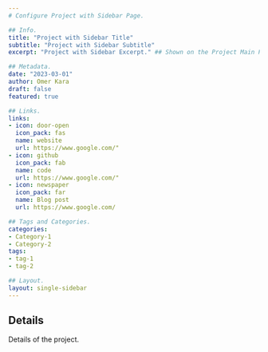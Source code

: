 ```yaml
---
# Configure Project with Sidebar Page.

## Info.
title: "Project with Sidebar Title"
subtitle: "Project with Sidebar Subtitle"
excerpt: "Project with Sidebar Excerpt." ## Shown on the Project Main Page, but does not shown on the Project Page.

## Metadata.
date: "2023-03-01"
author: Omer Kara
draft: false
featured: true

## Links.
links:
- icon: door-open
  icon_pack: fas
  name: website
  url: https://www.google.com/"
- icon: github
  icon_pack: fab
  name: code
  url: https://www.google.com/"
- icon: newspaper
  icon_pack: far
  name: Blog post
  url: https://www.google.com/

## Tags and Categories.
categories:
- Category-1
- Category-2
tags:
- tag-1
- tag-2

## Layout.
layout: single-sidebar
---
```


## Details
Details of the project.
